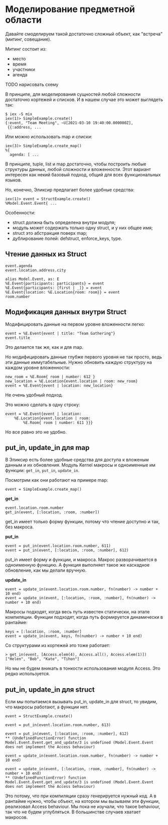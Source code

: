 # Моделирование предметной области

Давайте смоделируем такой достаточно сложный объект, как "встреча" (митинг, совещание).

Митинг состоит из:
- место
- время
- участники
- агенда

TODO нарисовать схему

В принципе, для моделирования сущностей любой сложности достаточно кортежей и списков. И в нашем случае это может выглядеть так:

```
$ iex -S mix
iex(1)> SimpleExample.create()
{:event, "Team Meeting", ~U[2021-03-10 19:40:00.000000Z],
 {{:address, ...
```

Или можно использовать map и списки:
```
iex(3)> SimpleExample.create_map()
%{
  agenda: [ ...
```

В принципе, tuple, list и map достаточно, чтобы построить любые структуры данных, любой сложности и вложенности. Этот вариант интересен как некий базовый подход, общий для всех функциональных языков.

Но, конечно, Эликсир предлагает более удобные средства:
```
iex(1)> event = StructExample.create()
%Model.Event.Event{ ...
```

Особенности:
- struct должна быть определена внутри модуля;
- модуль может содержать только одну struct, и у них общее имя;
- struct это абстракция поверх map;
- дублирование полей: defstruct, enforce_keys, type.


## Чтение данных из Struct

```
event.agenda
event.location.address.city

alias Model.Event, as: E
%E.Event{participants: participants} = event
%E.Event{participants: [first | _]} = event
%E.Event{location: %E.Location{room: room}} = event
room.number
```

## Модификация данных внутри Struct

Модифицировать данные на первом уровне вложенности легко:
```
event = %E.Event{event | title: "Team Gathering"}
event.title
```
Это делается так же, как и для map.

Но модифицировать данные глубже первого уровня не так просто, ведь эти данные иммутабельные. Нужно обновить каждую структуру на каждом уровне вложенности:
```
new_room = %E.Room{ room | number: 612 }
new_location = %E.Location{event.location | room: new_room}
event = %E.Event{event | location: new_location}
```
Не очень удобный подход.

Это можно сделать в одну строку:
```
event = %E.Event{event | location:
    %E.Location{event.location | room:
        %E.Room{ room | number: 611 }}}
```
Но все равно это не удобно.


## put_in, update_in для map

В Эликсир есть более удобные средства для доступа к вложеным данным и их обновления. Модуль Kernel макросы и одноименные им функции: `get_in`, `put_in`, `update_in`.

Посмотрим как они работают на примере map:
```
event = SimpleExample.create_map()
```

**get_in**
```
event.location.room.number
get_in(event, [:location, :room, :number])
```
get_in имеет только форму функции, потому что чтение доступно и так, без макроса.

**put_in**
```
event = put_in(event.location.room.number, 611)
event = put_in(event, [:location, :room, :number], 612)
```
put_in имеет форму и функции, и макроса. Макрос разворачивается в одноименную функцию. А функция выполняет такое же каскадное обновление, как мы делали вручную.

**update_in**
```
event = update_in(event.location.room.number, fn(number) -> number + 10 end)
event = update_in(event, [:location, :room, :number], fn(number) -> number + 10 end)
```
Макросы подходят, когда весь путь известен статически, на этапе компиляции. Функции подходят, когда путь формируется динамически в рантайме:
```
keys = [:location, :room, :number]
event = update_in(event, keys, fn(number) -> number + 10 end)
```

Со структурами из кортежей это тоже работает:
```
> get_in(event, [Access.elem(4), Access.all(), Access.elem(1)])
["Helen", "Bob", "Kate", "Tihon"]
```
Но мы не будем вникать в тонкости использования модуля Access. Это редко используется.


## put_in, update_in для struct

Если мы попытаемся вызывать put_in, update_in для struct, то увидим, что макросы работают, а функции нет.
```
event = StructExample.create()

event = put_in(event.location.room.number, 613)

event = put_in(event, [:location, :room, :number], 612)
** (UndefinedFunctionError) function Model.Event.Event.get_and_update/3 is undefined (Model.Event.Event does not implement the Access behaviour)

event = update_in(event.location.room.number, fn(number) -> number + 10 end)

event = update_in(event, [:location, :room, :number], fn(number) -> number + 10 end)
** (UndefinedFunctionError) function Model.Event.Event.get_and_update/3 is undefined (Model.Event.Event does not implement the Access behaviour)
```

Это потому, что при компиляции сразу генерируется нужный код. А в рантайме нужно, чтобы объект, на котором мы вызываем эти функции, реализовал Access behaviour. Мы пока не изучали, что такое behaviour, так что не будем углубляться. В большинстве случаев хватает макросов.
